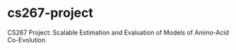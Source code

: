 # cs267-project
CS267 Project: Scalable Estimation and Evaluation of Models of Amino-Acid Co-Evolution
